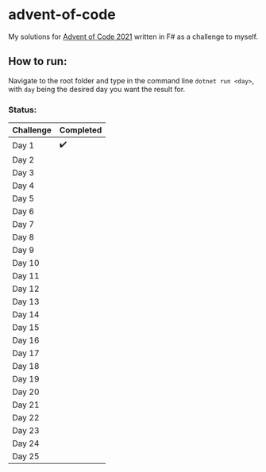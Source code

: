 # advent-of-code

My solutions for [Advent of Code 2021](https://adventofcode.com/2021 "Advent of Code") written in F# as a challenge to myself.

## How to run:
Navigate to the root folder and type in the command line `dotnet run <day>`, with `day` being the desired day you want the result for.

### Status:
Challenge | Completed
:------------ | :-------------
Day 1   |  :heavy_check_mark:
Day 2   |  
Day 3   |  
Day 4   |  
Day 5   |  
Day 6   |  
Day 7   |  
Day 8   |  
Day 9   |  
Day 10  |  
Day 11  |  
Day 12  |  
Day 13  |  
Day 14  |  
Day 15  |  
Day 16  |  
Day 17  |  
Day 18  |  
Day 19  |  
Day 20  |  
Day 21  |  
Day 22  |  
Day 23  |  
Day 24  |  
Day 25  |  
